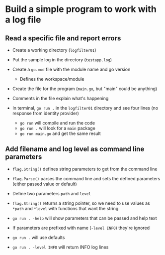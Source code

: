 # Build a simple program to work with a log file

## Read a specific file and report errors

* Create a working directory (`logfilter01`)
* Put the sample log in the directory (`testapp.log`)

* Create a `go.mod` file with the module name and go version
  * Defines the workspace/module

* Create the file for the program (`main.go`, but "main" could be anything)
* Comments in the file explain what's happening

* In terminal, `go run .` in the `logfilter01` directory and see four lines (no response from identity provider)
  * `go run` will compile and run the code
  * `go run .` will look for a `main` package
  * `go run main.go` and get the same result

## Add filename and log level as command line parameters

* `flag.String()` defines string parameters to get from the command line
* `flag.Parse()` parses the command line and sets the defined parameters (either passed value or default)
* Define two parameters `path` and `level`
* `flag.String()` returns a string pointer, so we need to use values as `*path` and `*level` with functions that want the string

* `go run . -help` will show parameters that can be passed and help text
* If parameters are prefixed with name (`-level INFO`) they're ignored
* `go run .` will use defaults
* `go run . -level INFO` will return INFO log lines
